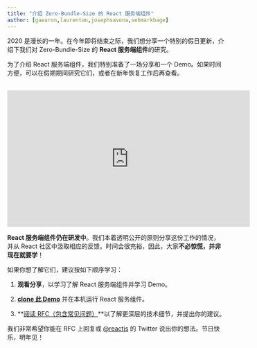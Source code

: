 ```yaml
---
title: "介绍 Zero-Bundle-Size 的 React 服务端组件"
author: [gaearon,laurentan,josephsavona,sebmarkbage]
---
```


2020 是漫长的一年。在今年即将结束之际，我们想分享一个特别的假日更新，介绍下我们对 Zero-Bundle-Size 的 **React 服务端组件**的研究。

为了介绍 React 服务端组件，我们特别准备了一场分享和一个 Demo。如果时间方便，可以在假期期间研究它们，或者在新年恢复工作后再查看。

<br>

<iframe width="560" height="315" src="https://v.qq.com/txp/iframe/player.html?vid=a32141wmu46" frameborder="0" allow="accelerometer; autoplay; clipboard-write; encrypted-media; gyroscope; picture-in-picture" allowfullscreen></iframe>

**React 服务端组件仍在研发中**。我们本着透明公开的原则分享这份工作的情况，并从 React 社区中汲取相应的反馈。时间会很充裕，因此，大家**不必惊慌，并非现在就要学**！

如果你想了解它们，建议按如下顺序学习：

1. **观看分享**，以学习了解 React 服务端组件并学习 Demo。

2. **[clone 此 Demo](http://github.com/reactjs/server-components-demo)** 并在本机运行 React 服务组件。

3. **[阅读 RFC（包含常见问题）](https://github.com/reactjs/rfcs/pull/188)**以了解更深层的技术细节，并提出你的建议。

我们非常希望你能在 RFC 上回复或 [@reactjs](https://twitter.com/reactjs) 的 Twitter 说出你的想法。节日快乐，明年见！

